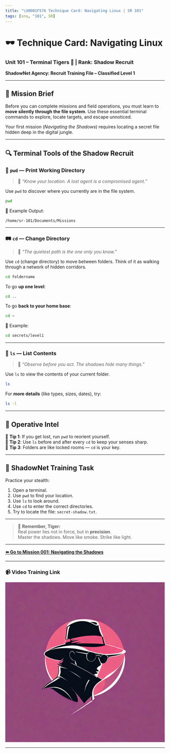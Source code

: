 ```yaml
---
title: "\U0001F576️ Technique Card: Navigating Linux | SR 101"
tags: [sna, "101", SR]
---
```


# 🕶️ Technique Card: Navigating Linux

### Unit 101 – Terminal Tigers 🐯 | Rank: Shadow Recruit

**ShadowNet Agency: Recruit Training File – Classified Level 1**

---

## 🎯 Mission Brief

Before you can complete missions and field operations, you must learn to **move silently through the file system**. Use these essential terminal commands to explore, locate targets, and escape unnoticed.

Your first mission (_Navigating the Shadows_) requires locating a secret file hidden deep in the digital jungle.

---

## 🔍 Terminal Tools of the Shadow Recruit

### 🧭 `pwd` — Print Working Directory

> 📌 _“Know your location. A lost agent is a compromised agent.”_

Use `pwd` to discover where you currently are in the file system.

```bash
pwd
```

🔎 Example Output:

```
/home/sr-101/Documents/Missions
```

---

### 🛤️ `cd` — Change Directory

> 📌 _“The quietest path is the one only you know.”_

Use `cd` (change directory) to move between folders. Think of it as walking through a network of hidden corridors.

```bash
cd foldername
```

To go **up one level**:

```bash
cd ..
```

To go **back to your home base**:

```bash
cd ~
```

🔎 Example:

```bash
cd secrets/level1
```

---

### 🧾 `ls` — List Contents

> 📌 _“Observe before you act. The shadows hide many things.”_

Use `ls` to view the contents of your current folder.

```bash
ls
```

For **more details** (like types, sizes, dates), try:

```bash
ls -l
```

---

## 🧠 Operative Intel

🔸 **Tip 1**: If you get lost, run `pwd` to reorient yourself.  
🔸 **Tip 2**: Use `ls` before and after every `cd` to keep your senses sharp.  
🔸 **Tip 3**: Folders are like locked rooms — `cd` is your key.

---

## 🧪 ShadowNet Training Task

Practice your stealth:

1. Open a terminal.
2. Use `pwd` to find your location.
3. Use `ls` to look around.
4. Use `cd` to enter the correct directories.
5. Try to locate the file: `secret-shadow.txt`.

---

> 🐾 **Remember, Tiger:**  
> Real power lies not in force, but in **precision**.  
> Master the shadows. Move like smoke. Strike like light.

---

**[⬅️ Go to Mission 001: Navigating the Shadows](u101-sr-001-mission.md)**

---

### 📹 Video Training Link

[![Watch the video](../../../sna1.png)](unit-101-sr-001.mp4)

---
